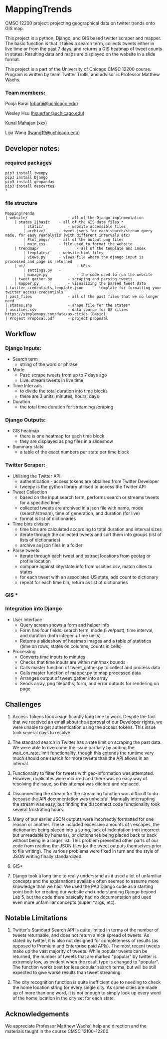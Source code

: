 # MappingTrends
CMSC 12200 project: projecting geographical data on twitter trends onto GIS map.

This project is a python, Django, and GIS based twitter scraper and mapper. The basic function is that it takes a search term, collects tweets either in live time or from the past 7 days, and returns a GIS heatmap of tweet counts in states. Resulting data and maps are displayed on the website in a slide format.

This project is a part of the University of Chicago CMSC 12200 course. Program is written by team Twitter Trolls, and advisor is Professor Matthew Wachs.

### Team members:
Pooja Barai (pbarai@uchicago.edu)

Wesley Hsu (hsuerfan@uchicago.edu)

Kunal Mahajan (xxx)

Lijia Wang (lwang19@uchicago.edu)

## Developer notes:

### required packages

```
pip3 install tweepy
pip3 install Django
pip3 install geopandas
pip3 install descartes
*
```

### file structure

```
MappingTrends
| website/             		- all of the Django implementation
	| states_21basic   	- all of the GIS data files *
    	| static/          	- website accessible files
		| archive/     	- tweet jsons for each search/stream query made, for easy reanalysis (with different intervals etc)
		| Plot_pngs/   	- all of the output png files
		| main.css     	- file used to format the website
    | trendmap/                	- all of the template and index
		| templates/   	- website html files
		| views.py     	- views file where the django input is processed and page is returned
    | ui/                      	- URLs
		| settings.py  	-
    	| manage.py            	- the code used to run the website
	| tweet_gather.py      	- scraping and parsing tweets
	| mapper.py            	- visualizing the parsed tweet data
| twitter_credentials_template.json     - template for formatting your twitter access credentials
| past_files           		- all of the past files that we no longer need
| states.shp           		- shape file for the states*
| uscities.csv         		- data source for US cities https://simplemaps.com/data/us-cities (Basic)
| Project Proposal.pdf 		- project proposal
```

## Workflow

### Django Inputs:
 - Search term
    - string of the word or phrase
 - Mode
    - Past: scrape tweets from up to 7 days ago
    - Live: stream tweets in live time
 - Time Intervals
    - to divide the total duration into time blocks
    - there are 3 units: minutes, hours, days
 - Duration
    - the total time duration for streaming/scraping

### Django Outputs:
 - GIS heatmap
    - there is one heatmap for each time block
    - they are displayed as png files in a slideshow
 - Summary stats
    - a table of the exact numbers per state per time block

### Twitter Scraper:
 - Utilising the Twitter API
    - authentication - access tokens are obtained from Twitter Developer
    - tweepy is the python library utilised to access the Twitter API
 - Tweet Collection
    - based on the input search term, performs search or streams tweets for a specified time
    - collected tweets are archived in a json file with name, mode (search/stream), time of generation, and duration (for live)
	- format is list of dictionaries
 - Time bins division
    - time bins are calculated according to total duration and interval sizes
    - iterate through the collected tweets and sort them into groups (list of lists of dictionaries)
	- archive as json files in a folder
 - Parse tweets
	- iterate through each tweet and extract locations from geotag or profile location
	- compare against city/state info from uscities.csv, match cities to states
	- for each tweet with an associated US state, add count to dictionary
	- repeat for each time bin, return as list of dictionaries

### GIS *

### Integration into Django
 - User Interface
   - Query screen shows a form and helper info
   - Form has four fields: search term, mode (live/past), time interval, and
      duration (both integer + time units)
   - Returns a slideshow of heatmap images and a table of statistics (time on
      rows, states on columns, counts in cells)
 - Processing
   - Converts time inputs to minutes
   - Checks that time inputs are within min/max bounds
   - Calls master function of tweet_gather.py to collect and process data
   - Calls master function of mapper.py to map processed data
   - Arranges output of tweet_gather into array
   - Sends array, png filepaths, form, and error outputs for rendering on page

## Challenges

1. Access Tokens took a significantly long time to work. Despite the fact that we received an email about the approval of our Developer rights, we were unable to get authentication using the access tokens. This issue took several days to resolve.

2. The standard search in Twitter has a rate limit on scraping the past data. We were able to overcome the issue partially by adding the wait_on_rate_limit functionality, though this extends the runtime very much should one search for more tweets than the API allows in an interval.

3. Functionality to filter for tweets with geo-information was attempted. However, duplicates were incurred and there was no easy way of resolving the issue, so this attempt was ditched and replaced.

4. Disconnecting the stream for the streaming function was difficult to do because the API documentation was unhelpful. Manually interrupting the stream was easy, but finding the disconnect code functionality took several frustrating hours.

5. Many of our earlier JSON outputs were incorrectly formatted for one reason or another. These included excessive amounts of \ escapes, the dictionaries being placed into a string, lack of indentation (not incorrect but unreadable by humans), or dictionaries being placed back to back without being in a larger list. This problem prevented other parts of our code from reading the JSON files (or the tweet outputs themselves prior to file writing). The various problems were fixed in turn and the style of JSON writing finally standardized.

6. GIS*

7. Django took a long time to really understand as it used a lot of unfamiliar concepts and the explanations available often seemed to assume more knowledge than we had. We used the PA3 Django code as a starting point both for creating our website and understanding Django beyond Lab 5, but the code there basically had no documentation and used even more unfamiliar concepts (super, *args, etc).

## Notable Limitations

1. Twitter's Standard Search API is quite limited in terms of the number of tweets returnable, and does not return a nice spread of tweets. As stated by twitter, it is also not designed for completeness of results (as opposed to Premium and Enterprise paid APIs). The most recent tweets make up the vast majority of tweets. While popular tweets can be returned, the number of tweets that are marked "popular" by twitter is extremely low, as evident when the result type is changed to "popular". The function works best for less popular search terms, but will be still expected to give worse results than tweet streaming.

2. The city recognition function is quite inefficient due to needing to check the home location string for every single city. As some cities are made up of more than one word, it is not enough to simply look up every word of the home location in the city set for each state.


## Acknowledgements

We appreciate Professor Matthew Wachs' help and direction and the materials taught in the course CMSC 12100-12200.
